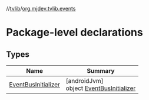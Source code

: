 //[tvlib](../../index.md)/[org.mjdev.tvlib.events](index.md)

# Package-level declarations

## Types

| Name | Summary |
|---|---|
| [EventBusInitializer](-event-bus-initializer/index.md) | [androidJvm]<br>object [EventBusInitializer](-event-bus-initializer/index.md) |
